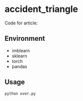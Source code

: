 # accident_triangle

Code for article: 



## Environment
- imblearn
- sklearn
- torch
- pandas





## Usage


```bash 
python over.py
```



